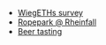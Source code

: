 * [WiegETHs survey](#WiegETHs/HowsETHgoing?)
* [Ropepark @ Rheinfall](#Ropepark)
* [Beer tasting](#Beer-tasting)
